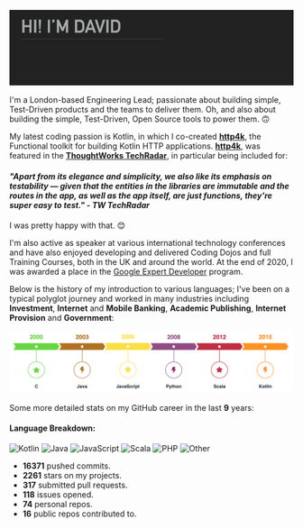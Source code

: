 <p align="center"><img width="720" src="https://raw.githubusercontent.com/daviddenton/daviddenton/master/githubprofile.gif" alt="Hi! I'm David"/></p>

I'm a London-based Engineering Lead; passionate about building simple, Test-Driven products and the teams to deliver them. Oh, and also about building the simple, Test-Driven, Open Source tools to power them. 🙃

My latest coding passion is Kotlin, in which I co-created [**http4k**](https://http4k.org), the Functional toolkit for building Kotlin HTTP applications. [**http4k**](https://http4k.org), was featured in the [**ThoughtWorks TechRadar**](https://www.thoughtworks.com/radar/languages-and-frameworks/http4k), in particular being included for:
 
#### ***"Apart from its elegance and simplicity, we also like its emphasis on testability — given that the entities in the libraries are immutable and the routes in the app, as well as the app itself, are just functions, they're super easy to test." - TW TechRadar***

I was pretty happy with that. 😊

I'm also active as speaker at various international technology conferences and have also enjoyed developing and delivered Coding Dojos and full Training Courses, both in the UK and around the world. At the end of 2020, I was awarded a place in the [Google Expert Developer](https://developers.google.com/community/experts) program.

Below is the history of my introduction to various languages; I've been on a typical polyglot journey and worked in many industries including **Investment**, **Internet** and **Mobile Banking**, **Academic Publishing**, **Internet Provision** and **Government**:

<p align="center"><img width="720" src="https://raw.githubusercontent.com/daviddenton/daviddenton/master/timeline.png" alt="timeline"/></p>

Some more detailed stats on my GitHub career in the last **9** years:

#### Language Breakdown:

![Kotlin](https://img.shields.io/static/v1?style=flat-square&label=%E2%A0%80&color=555&labelColor=%23A97BFF&message=Kotlin%EF%B8%B124%25)
![Java](https://img.shields.io/static/v1?style=flat-square&label=%E2%A0%80&color=555&labelColor=%23b07219&message=Java%EF%B8%B122.8%25)
![JavaScript](https://img.shields.io/static/v1?style=flat-square&label=%E2%A0%80&color=555&labelColor=%23f1e05a&message=JavaScript%EF%B8%B120.2%25)
![Scala](https://img.shields.io/static/v1?style=flat-square&label=%E2%A0%80&color=555&labelColor=%23c22d40&message=Scala%EF%B8%B114.7%25)
![PHP](https://img.shields.io/static/v1?style=flat-square&label=%E2%A0%80&color=555&labelColor=%234F5D95&message=PHP%EF%B8%B12.4%25)
![Other](https://img.shields.io/static/v1?style=flat-square&label=%E2%A0%80&color=555&labelColor=%23ededed&message=Other%EF%B8%B115.7%25)

- **16371** pushed commits.
- **2261** stars on my projects.
- **317** submitted pull requests.
- **118** issues opened.
- **74** personal repos.
- **16** public repos contributed to.
